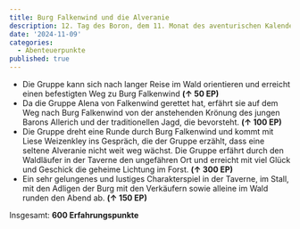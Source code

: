 ```yaml
---
title: Burg Falkenwind und die Alveranie
description: 12. Tag des Boron, dem 11. Monat des aventurischen Kalender. Kilas und Duplos Eintrag in die Chronik
date: '2024-11-09'
categories:
  - Abenteuerpunkte
published: true
---
```


- Die Gruppe kann sich nach langer Reise im Wald orientieren und erreicht einen befestigten Weg zu Burg Falkenwind **(↑ 50 EP)**
- Da die Gruppe Alena von Falkenwind gerettet hat, erfährt sie auf dem Weg nach Burg Falkenwind von der anstehenden Krönung des jungen Barons Allerich und der traditionellen Jagd, die bevorsteht. **(↑ 100 EP)**
- Die Gruppe dreht eine Runde durch Burg Falkenwind und kommt mit Liese Weizenkley ins Gespräch, die der Gruppe erzählt, dass eine seltene Alveranie nicht weit weg wächst. Die Gruppe erfährt durch den Waldläufer in der Taverne den ungefähren Ort und erreicht mit viel Glück und Geschick die geheime Lichtung im Forst. **(↑ 300 EP)**
- Ein sehr gelungenes und lustiges Charakterspiel in der Taverne, im Stall, mit den Adligen der Burg mit den Verkäufern sowie alleine im Wald runden den Abend ab. **(↑ 150 EP)**

Insgesamt: **600 Erfahrungspunkte**
